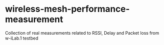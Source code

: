 # wireless-mesh-performance-measurement
Collection of real measurements related to RSSI, Delay and Packet loss from w-iLab.1 testbed
